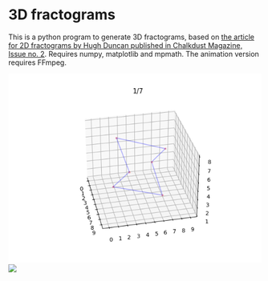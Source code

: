 # 3D fractograms
This is a python program to generate 3D fractograms, based on [the article for 2D fractograms by Hugh Duncan published in Chalkdust Magazine, Issue no. 2](https://chalkdustmagazine.com/features/fractograms/). Requires numpy, matplotlib and mpmath. The animation version requires FFmpeg.

![](example1.png)
![](example2.gif)
